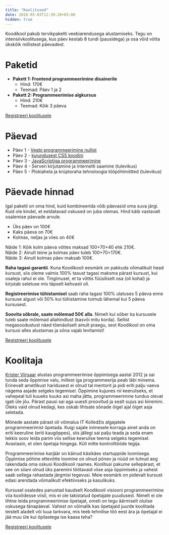 ```yaml
---
title: "Koolitused"
date: 2018-05-03T12:39:20+03:00
hidden: true
---
```


Koodikool pakub tervikpaketti veebiarendusega alustamiseks. Tegu on intensiivkoolitusega, kus päev kestab 8 tundi (pausidega) ja osa võid võtta ükskõik millistest päevadest.

# Paketid

- **Pakett 1: Frontend programmeerimine disainerile**
    - Hind: 170€
    - Teemad: Päev 1 ja 2
- **Pakett 2: Programmeerimise algkursus**
    - Hind: 210€
    - Teemad: Kõik 3 päeva

<a href="/koolitus/registreeri" class="button">Registreeri koolitusele</a>

# Päevad

- Päev 1 - [Veebi programmeerimine nullist](/koolitus/paev1)
- Päev 2 - [kujundusest CSS koodini](/koolitus/paev2)
- Päev 3 - [JavaScriptiga programmeerimine](/koolitus/paev3)
- Päev 4 - Serveri kirjutamine ja internetti saamine (tulevikus)
- Päev 5 - Plokiahela ja krüptoraha tehnoloogia tööpõhimõtted (tulevikus)

# Päevade hinnad

Igal paketil on oma hind, kuid kombineerida võib päevasid oma suva järgi. Kuid ole kindel, et eeldatavad oskused on juba olemas. Hind käib vastavalt osalemise päevade arvule.

- Üks päev on 100€
- Kaks päeva on 70€
- Kolmas, neljas ja viies on 40€

Näide 1: Kõik kolm päeva võttes maksad 100+70+40 ehk 210€.  
Näide 2: Ainult teine ja kolmas päev tuleb 100+70=170€.  
Näide 3: Ainult kolmas päev maksab 100€.  

**Raha tagasi garantii**. Kuna Koodikooli eesmärk on pakkuda võimalikult head kursust, siis oleme valmis 100% tasust tagasi maksma pärast kursust, kui osaleja rahul ei ole. Tingimusel, et ta võttis füüsiliselt osa (oli kohal) ja kirjutab seletuse mis täpselt kehvasti oli.

**Registreerimise tühistamisel** saab raha tagasi 100% ulatuses 5 päeva enne kursuse algust või 50% kui tühistamine toimub lähemal kui 5 päeva kursusest.

**Soovita sõbrale, saate mõlemad 50€ alla**. Nimelt kui sõber ka kursusele tuleb saate mõlemad allahindlust (kasvõi mitu korda). Sellist megasoodustust näed tõenäoliselt ainult praegu, sest Koodikool on oma kursusi alles alustamas ja sõna vajab levitamist!

<a href="/koolitus/registreeri" class="button">Registreeri koolitusele</a>

# Koolitaja

[Krister Viirsaar](http://krister.ee) alustas programmeerimise õppimisega aastal 2012 ja sai tunda seda õppimise valu, millest iga programmeerija peab läbi minema. Erinevalt ametlikust haridusest ei olnud tal mentorit ja pidi eriti palju vaeva nägema asjade selgeks tegemisel. Õppimine kujunes nii keeruliseks, et vahepeal tuli kuueks kuuks asi maha jätta, programmeerimine tundus olevat igati üle jõu. Pärast pausi sai aga uuesti proovitud ja sealt sujus asi kiiremini. Oleks vaid olnud kedagi, kes oskab lihtsate sõnade õigel ajal õiget asja seletada.

Mõnede aastate pärast oli võimalus IT Kolledžis algajatele programmeerimist õpetada. Kuigi sajale inimesele korraga ainet anda on eriti keeruline (eriti kaugõppes), siis jällegi sai palju teada ja seda enam tekkis soov leida parim viis sellise keerulise teema selgeks tegemisel. Avastasin, et olen õpetaja hingega. Küll mitte kontrolltööde tegija.

Programmeerimise karjäär on käinud käsikäes startuppide loomisega. Õppimise põhine ettevõtte loomine on olnud põnev ja nüüd on tulnud aeg rakendada oma oskusi Koodikooli raames. Koolitusi pakume sellepärast, et see on siiani olnud üks paremini töötavaid viise asja õppimiseks ja vahest saab sellega rahastada järgmisi tegevusi. Meie eesmärk on pidevalt kursust edasi arendada võimalikult efektiivseks ja kasulikuks.

Kursusel osaledes panustad kaudselt Koodikooli visiooni programmeerimine viia koolidesse viisil, mis ei ole takistatud õpetajate puudusest. Nimelt ei ole lihtne leida programmeerimise õpetajat, ometi on tegu äärmiselt olulise oskusega tänapäeval. Vahest on võimalik kas õpetajaid juurde koolitada teistelt aladelt või luua tarkvara, mis teeb tehnilise töö eest ära ja õpetajal ei jää muu üle kui õpilastega ise kaasa teha?

<a href="/koolitus/registreeri" class="button">Registreeri koolitusele</a>